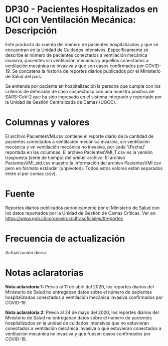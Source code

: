 # DP30 - Pacientes Hospitalizados en UCI con Ventilación Mecánica: Descripción
Este producto da cuenta del número de pacientes hospitalizados y que se encuentran en la Unidad de Cuidados intensivos. Específicamente se describe el número de pacientes conectados a ventilación mecánica invasiva, pacientes sin ventilación mecánica y aquellos conectados a ventilación mecánica no invasiva y que son casos confirmados por COVID-19. Se concatena la historia de reportes diarios publicados por el Ministerio de Salud del país.

Se entiende por paciente en hospitalización la persona que cumple con los criterios de definición de caso sospechoso con una muestra positiva de SARS-CoV-2 que ha sido ingresado en el sistema integrado y reportado por la Unidad de Gestión Centralizada de Camas (UGCC).

# Columnas y valores
El archivo PacientesVMI.csv contiene el reporte diario de la cantidad de pacientes conectados a ventilación mecánica invasiva, sin ventilación mecánica y en ventilación mecánica no invasiva, por cada '[Fecha]' reportada en las columnas. El archivo PacientesVMI_T.csv es la versión traspuesta (serie de tiempo) del primer archivo. El archivo PacientesVMI_std.csv muestra la información del archivo PacientesVMI.csv pero en formato estándar (unpivoted). Todos estos valores están separados entre sí por comas (csv).

# Fuente
Reportes diarios publicados períodicamente por el Ministerio de Salud con los datos reportados por la Unidad de Gestión de Camas Críticas. Ver en: https://www.gob.cl/coronavirus/cifrasoficiales/#reportes

# Frecuencia de actualización
Actualización diaria.

# Notas aclaratorias

**Nota aclaratoria 1:** Previo al 11 de abril del 2020, los reportes diarios del Ministerio de Salud no entregaban datos sobre el número de pacientes hospitalizados conectados a ventilación mecánica invasiva confirmados por COVID-19.

**Nota aclaratoria 2:** Previo al 24 de mayo del 2020, los reportes diarios del Ministerio de Salud no entregaban datos sobre el número de pacientes hospitalizados en la unidad de cuidados intensivos que no estuvieran conectados a ventilación mecánica invasiva o que estuvieran conectados a ventilación mecánica no invasiva y que fuesen casos confirmados por COVID-19.
